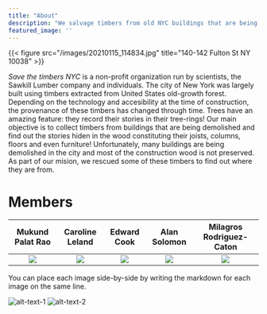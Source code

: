 ```yaml
---
title: "About"
description: "We salvage timbers from old NYC buildings that are being demolished and would otherwise be lost."
featured_image: ''
---
```

{{< figure src="/images/20210115_114834.jpg" title="140-142 Fulton St NY 10038" >}}

_Save the timbers NYC_ is a non-profit organization run by scientists, the Sawkill Lumber company and individuals.
The city of New York was largely built using timbers extracted from United States old-growth forest.
Depending on the technology and accesibility at the time of construction, the provenance of these timbers has changed through time.
Trees have an amazing feature: they record their stories in their tree-rings!
Our main objective is to collect timbers from buildings that are being demolished and find out the stories hiden in the wood constituting their joists, columns, floors and even furniture!
Unfortunately, many buildings are being demolished in the city and most of the construction wood is not preserved. As part of our mision, we rescued some of these timbers to find out where they are from. 

# Members
Mukund Palat Rao            |  Caroline Leland        | Edward Cook            |  Alan Solomon        |  Milagros Rodriguez-Caton
:-------------------------:|:-------------------------:|:-------------------------:|:-------------------------:|:-------------------------:
![](/images/20210115_114834.jpg)  |  ![](/images/20210115_114834.jpg)   |  ![](/images/20210115_114834.jpg)   |  ![](/images/20210115_114834.jpg)   |  ![](/images/20210115_114834.jpg)

You can place each image side-by-side by writing the markdown for each image on the same line.

![alt-text-1](image1.png "title-1") ![alt-text-2](image2.png "title-2")
